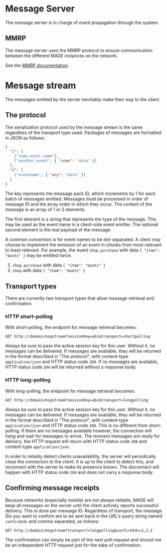 # Message Server

The message server is in charge of event propagation through the system.

## MMRP

The message server uses the MMRP protocol to ensure communication between the different MAGE
instances on the network.

See the [MMRP documentation](./mmrp/Readme.md).

# Message stream

The messages emitted by the server inevitably make their way to the client.

## The protocol

The serialization protocol used by the message stream is the same regardless of the transport type
used. Packages of messages are formatted in JSON as follows:

```json
{
  "1": [
    ["some.event.name"],
    ["another.event", { "some": "data" }]
  ],
  "2": [
    ["eventname", { "any": "data" }]
  ]
}
```

The key represents the message pack ID, which increments by 1 for each batch of messages emitted.
Messages must be processed in order of message ID and the array order in which they occur. The
content of the message is an array of 1 or 2 elements.

The first element is a string that represents the type of the message. This may be used as the event
name in a client-side event emitter. The optional second element is the real payload of the message.

A common convention is for event names to be dot-separated. A client may choose to implement the
emission of an event in chunks from most-relevant to least-relevant. For example, the event
`shop.purchase` with data `{ "item": "boots" }` may be emitted twice.

1. `shop.purchase` with data `{ "item": "boots" }`
2. `shop` with data `{ "item": "boots" }`

## Transport types

There are currently two transport types that allow message retrieval and confirmation.

### HTTP short-polling

With short-polling, the endpoint for message retrieval becomes:

```
GET http://domain/msgstream?sessionKey=abc&transport=shortpolling
```

Always be sure to pass the active session key for this user. Without it, no messages can be
delivered. If messages are available, they will be returned in the format described in
"The protocol", with content-type `application/json` and HTTP status code `200`. If no messages are
available, HTTP status code `204` will be returned without a response body.

### HTTP long-polling

With long-polling, the endpoint for message retrieval becomes:

```
GET http://domain/msgstream?sessionKey=abc&transport=longpolling
```

Always be sure to pass the active session key for this user. Without it, no messages can be
delivered. If messages are available, they will be returned in the format described in
"The protocol", with content-type `application/json` and HTTP status code `200`. This is no
different from short-polling. If there are no messages available however, the connection will hang
and wait for messages to arrive. The moment messages are ready for delivery, the HTTP request will
return with HTTP status code `200` and content-type `application/json`.

In order to reliably detect clients unavailability, the server will periodically close the
connection to the client. It is up to the client to detect this, and reconnect with the server to
make its presence known. The disconnect will happen with HTTP status code `204` and does not carry a
response body.

## Confirming message receipts

Because networks (especially mobile) are not always reliable, MAGE will keep all messages on the
server until the client actively reports successful delivery. This is done per message ID.
Regardless of transport, the message IDs you want to confirm are to be sent back in the URL's query
string named `confirmIds` and comma separated, as follows:

```
GET http://domain/msgstream?transport=longpolling&confirmIds=1,2,3
```

The confirmation can simply be part of the next poll-request and should not be an independent HTTP
request just for the sake of confirmation.
